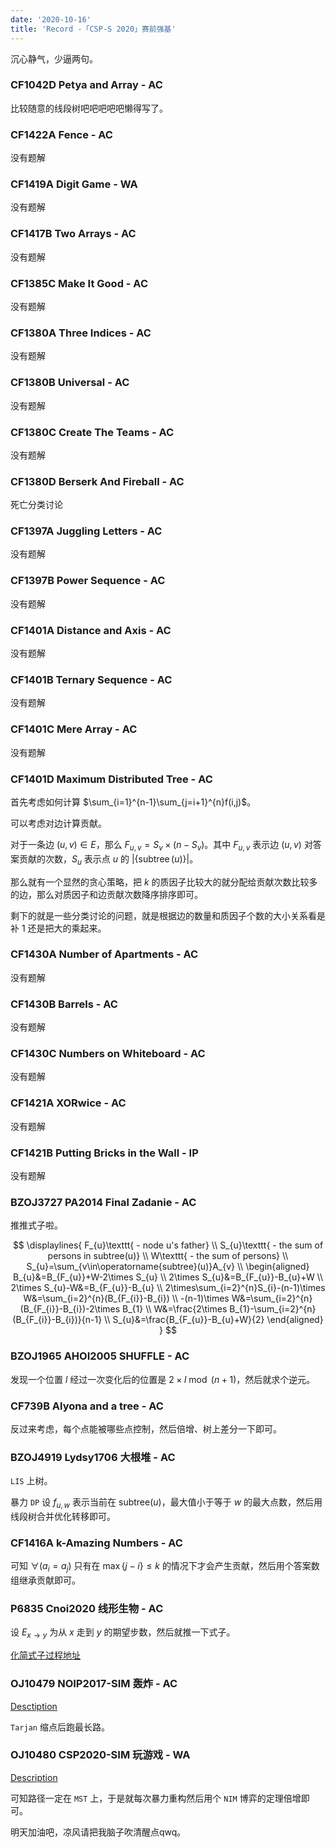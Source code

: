 ```yaml
---
date: '2020-10-16'
title: 'Record -「CSP-S 2020」赛前强基'
---
```


沉心静气，少逼两句。

### CF1042D Petya and Array - AC

比较随意的线段树吧吧吧吧吧懒得写了。

### CF1422A Fence - AC

没有题解

### CF1419A Digit Game - WA

没有题解

### CF1417B Two Arrays - AC

没有题解

### CF1385C Make It Good - AC

没有题解

### CF1380A Three Indices - AC

没有题解

### CF1380B Universal - AC

没有题解

### CF1380C Create The Teams - AC

没有题解

### CF1380D Berserk And Fireball - AC

死亡分类讨论

### CF1397A Juggling Letters - AC

没有题解

### CF1397B Power Sequence - AC

没有题解

### CF1401A Distance and Axis - AC

没有题解

### CF1401B Ternary Sequence - AC

没有题解

### CF1401C Mere Array - AC

没有题解

### CF1401D Maximum Distributed Tree - AC

首先考虑如何计算 $\sum_{i=1}^{n-1}\sum_{j=i+1}^{n}f(i,j)$。

可以考虑对边计算贡献。

对于一条边 $(u,v)\in E$，那么 $F_{u,v}=S_{v}\times(n-S_{v})$。其中 $F_{u,v}$ 表示边 $(u,v)$ 对答案贡献的次数，$S_{u}$ 表示点 $u$ 的 $|\{\operatorname{subtree}(u)\}|$。

那么就有一个显然的贪心策略，把 $k$ 的质因子比较大的就分配给贡献次数比较多的边，那么对质因子和边贡献次数降序排序即可。

剩下的就是一些分类讨论的问题，就是根据边的数量和质因子个数的大小关系看是补 $1$ 还是把大的乘起来。

### CF1430A Number of Apartments - AC

没有题解

### CF1430B Barrels - AC

没有题解

### CF1430C Numbers on Whiteboard - AC

没有题解

### CF1421A XORwice - AC

没有题解

### CF1421B Putting Bricks in the Wall - IP

没有题解

### BZOJ3727 PA2014 Final Zadanie - AC

推推式子啦。

$$
\displaylines{
F_{u}\texttt{ - node u's father} \\
S_{u}\texttt{ - the sum of persons in subtree(u)} \\
W\texttt{ - the sum of persons} \\
S_{u}=\sum_{v\in\operatorname{subtree}(u)}A_{v} \\
\begin{aligned}
B_{u}&=B_{F_{u}}+W-2\times S_{u} \\
2\times S_{u}&=B_{F_{u}}-B_{u}+W \\
2\times S_{u}-W&=B_{F_{u}}-B_{u} \\
2\times\sum_{i=2}^{n}S_{i}-(n-1)\times W&=\sum_{i=2}^{n}(B_{F_{i}}-B_{i}) \\
-(n-1)\times W&=\sum_{i=2}^{n}(B_{F_{i}}-B_{i})-2\times B_{1} \\
W&=\frac{2\times B_{1}-\sum_{i=2}^{n}(B_{F_{i}}-B_{i})}{n-1} \\
S_{u}&=\frac{B_{F_{u}}-B_{u}+W}{2}
\end{aligned}
}
$$

### BZOJ1965 AHOI2005 SHUFFLE - AC

发现一个位置 $l$ 经过一次变化后的位置是 $2\times l\bmod (n+1)$，然后就求个逆元。

### CF739B Alyona and a tree - AC

反过来考虑，每个点能被哪些点控制，然后倍增、树上差分一下即可。

### BZOJ4919 Lydsy1706 大根堆 - AC

$\texttt{LIS}$ 上树。

暴力 $\texttt{DP}$ 设 $f_{u,w}$ 表示当前在 $\mathrm{subtree}(u)$，最大值小于等于 $w$ 的最大点数，然后用线段树合并优化转移即可。

### CF1416A k-Amazing Numbers - AC

可知 $\forall(a_{i}=a_{j})$ 只有在 $\max\{j-i\}\le k$ 的情况下才会产生贡献，然后用个答案数组继承贡献即可。

### P6835 Cnoi2020 线形生物 - AC

设 $E_{x\rightarrow y}$ 为从 $x$ 走到 $y$ 的期望步数，然后就推一下式子。

[化简式子过程地址](https://cdn.luogu.com.cn/upload/image_hosting/xhnqfer6.png)

### OJ10479 NOIP2017-SIM 轰炸 - AC

[Desctiption](https://www.luogu.com.cn/paste/ewfm6fij)

$\texttt{Tarjan}$ 缩点后跑最长路。

### OJ10480 CSP2020-SIM 玩游戏 - WA

[Description](https://www.luogu.com.cn/paste/bi0aq010)

可知路径一定在 $\texttt{MST}$ 上，于是就每次暴力重构然后用个 $\texttt{NIM}$ 博弈的定理倍增即可。

明天加油吧，凉风请把我脑子吹清醒点qwq。